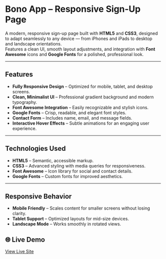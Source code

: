 # Bono App – Responsive Sign-Up Page

A modern, responsive sign-up page built with **HTML5** and **CSS3**, designed to adapt seamlessly to any device — from iPhones and iPads to desktop and landscape orientations.  
Features a clean UI, smooth layout adjustments, and integration with **Font Awesome** icons and **Google Fonts** for a polished, professional look.

---

##  Features
- **Fully Responsive Design** – Optimized for mobile, tablet, and desktop screens.
- **Clean, Minimalist UI** – Professional gradient background and modern typography.
- **Font Awesome Integration** – Easily recognizable and stylish icons.
- **Google Fonts** – Crisp, readable, and elegant font styles.
- **Contact Form** – Includes name, email, and message fields.
- **Interactive Hover Effects** – Subtle animations for an engaging user experience.

---

##  Technologies Used
- **HTML5** – Semantic, accessible markup.
- **CSS3** – Advanced styling with media queries for responsiveness.
- **Font Awesome** – Icon library for social and contact details.
- **Google Fonts** – Custom fonts for improved aesthetics.

---

##  Responsive Behavior
- **Mobile Friendly** – Scales content for smaller screens without losing clarity.
- **Tablet Support** – Optimized layouts for mid-size devices.
- **Landscape Mode** – Works smoothly in rotated views.

## 🌐 Live Demo
[View Live Site](https://guy-biton.github.io/Bono-App/BonoProject/)
